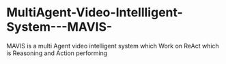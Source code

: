 # MultiAgent-Video-Intellligent-System---MAVIS-
MAVIS   is  a multi Agent video intelligent system which Work on ReAct which is Reasoning and Action  performing 

